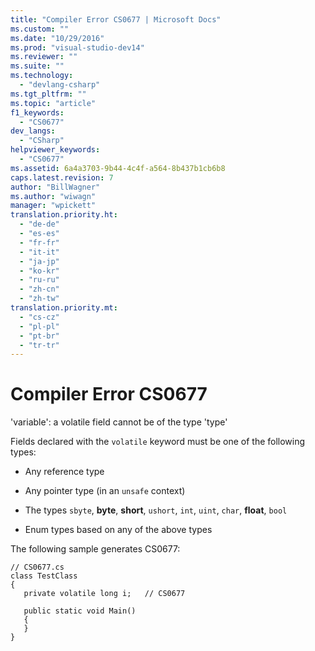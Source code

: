 ```yaml
---
title: "Compiler Error CS0677 | Microsoft Docs"
ms.custom: ""
ms.date: "10/29/2016"
ms.prod: "visual-studio-dev14"
ms.reviewer: ""
ms.suite: ""
ms.technology: 
  - "devlang-csharp"
ms.tgt_pltfrm: ""
ms.topic: "article"
f1_keywords: 
  - "CS0677"
dev_langs: 
  - "CSharp"
helpviewer_keywords: 
  - "CS0677"
ms.assetid: 6a4a3703-9b44-4c4f-a564-8b437b1cb6b8
caps.latest.revision: 7
author: "BillWagner"
ms.author: "wiwagn"
manager: "wpickett"
translation.priority.ht: 
  - "de-de"
  - "es-es"
  - "fr-fr"
  - "it-it"
  - "ja-jp"
  - "ko-kr"
  - "ru-ru"
  - "zh-cn"
  - "zh-tw"
translation.priority.mt: 
  - "cs-cz"
  - "pl-pl"
  - "pt-br"
  - "tr-tr"
---
```

# Compiler Error CS0677
'variable': a volatile field cannot be of the type 'type'  
  
 Fields declared with the `volatile` keyword must be one of the following types:  
  
-   Any reference type  
  
-   Any pointer type (in an `unsafe` context)  
  
-   The types `sbyte`, **byte**, **short**, `ushort`, `int`, `uint`, `char`, **float**, `bool`  
  
-   Enum types based on any of the above types  
  
 The following sample generates CS0677:  
  
```  
// CS0677.cs  
class TestClass  
{  
   private volatile long i;   // CS0677  
  
   public static void Main()  
   {  
   }  
}  
```